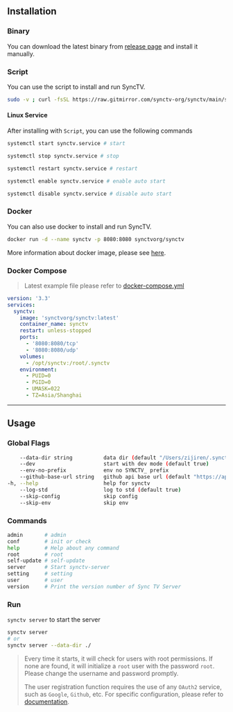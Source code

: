 ## Installation

### Binary

You can download the latest binary from [release page](https://github.com/synctv-org/synctv/releases) and install it manually.

### Script

You can use the script to install and run SyncTV.

```bash
sudo -v ; curl -fsSL https://raw.gitmirror.com/synctv-org/synctv/main/script/install.sh | sudo bash -s -- -v latest
```

#### Linux Service

After installing with `Script`, you can use the following commands

```bash
systemctl start synctv.service # start

systemctl stop synctv.service # stop

systemctl restart synctv.service # restart

systemctl enable synctv.service # enable auto start

systemctl disable synctv.service # disable auto start
```

### Docker

You can also use docker to install and run SyncTV.

```bash
docker run -d --name synctv -p 8080:8080 synctvorg/synctv
```

More information about docker image, please see [here](https://hub.docker.com/r/synctvorg/synctv).

### Docker Compose

> Latest example file please refer to [docker-compose.yml](https://github.com/synctv-org/synctv/blob/main/script/docker-compose.yml)

```yaml
version: '3.3'
services:
  synctv:
    image: 'synctvorg/synctv:latest'
    container_name: synctv
    restart: unless-stopped
    ports:
      - '8080:8080/tcp'
      - '8080:8080/udp'
    volumes:
      - /opt/synctv:/root/.synctv
    environment:
      - PUID=0
      - PGID=0
      - UMASK=022
      - TZ=Asia/Shanghai
```

----

## Usage

### Global Flags

```bash
    --data-dir string          data dir (default "/Users/zijiren/.synctv")
    --dev                      start with dev mode (default true)
    --env-no-prefix            env no SYNCTV_ prefix
    --github-base-url string   github api base url (default "https://api.github.com/")
-h, --help                     help for synctv
    --log-std                  log to std (default true)
    --skip-config              skip config
    --skip-env                 skip env
```

### Commands

```bash
admin       # admin
conf        # init or check
help        # Help about any command
root        # root
self-update # self-update
server      # Start synctv-server
setting     # setting
user        # user
version     # Print the version number of Sync TV Server
```

### Run

`synctv server` to start the server

```bash
synctv server
# or
synctv server --data-dir ./
```

> Every time it starts, it will check for users with root permissions. If none are found, it will initialize a `root` user with the password `root`. Please change the username and password promptly.
>
> The user registration function requires the use of any `OAuth2` service, such as `Google`, `Github`, etc. For specific configuration, please refer to [documentation](/oauth2).
